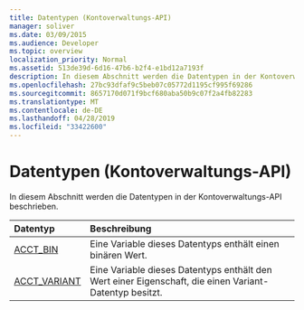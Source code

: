 ```yaml
---
title: Datentypen (Kontoverwaltungs-API)
manager: soliver
ms.date: 03/09/2015
ms.audience: Developer
ms.topic: overview
localization_priority: Normal
ms.assetid: 513de39d-6d16-47b6-b2f4-e1bd12a7193f
description: In diesem Abschnitt werden die Datentypen in der Kontoverwaltungs-API beschrieben.
ms.openlocfilehash: 27bc93dfaf9c5beb07c05772d1195cf995f69286
ms.sourcegitcommit: 8657170d071f9bcf680aba50b9c07f2a4fb82283
ms.translationtype: MT
ms.contentlocale: de-DE
ms.lasthandoff: 04/28/2019
ms.locfileid: "33422600"
---
```

# <a name="data-types-account-management-api"></a>Datentypen (Kontoverwaltungs-API)

In diesem Abschnitt werden die Datentypen in der Kontoverwaltungs-API beschrieben.
  
|**Datentyp**|**Beschreibung**|
|:-----|:-----|
|[ACCT_BIN](acct_bin.md) <br/> |Eine Variable dieses Datentyps enthält einen binären Wert.  <br/> |
|[ACCT_VARIANT](acct_variant.md) <br/> |Eine Variable dieses Datentyps enthält den Wert einer Eigenschaft, die einen Variant-Datentyp besitzt.  <br/> |
   

